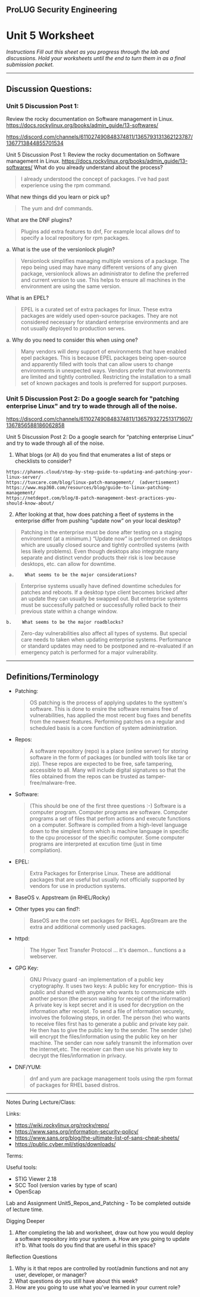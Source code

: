 ## ProLUG Security Engineering
# Unit 5 Worksheet

*Instructions*
*Fill out this sheet as you progress through the lab and discussions. Hold your worksheets until the end to turn them in as a final submission packet.*

---

## Discussion Questions:

### Unit 5 Discussion Post 1: 
Review the rocky documentation on Software management in Linux. https://docs.rockylinux.org/books/admin_guide/13-softwares/


https://discord.com/channels/611027490848374811/1365793131362123787/1367713844855701534

Unit 5 Discussion Post 1: Review the rocky documentation on Software management in Linux. https://docs.rockylinux.org/books/admin_guide/13-softwares/
What do you already understand about the process?

> I already understood the concept of packages. I’ve had past experience using the rpm command.

What new things did you learn or pick up?

> The yum and dnf commands.

What are the DNF plugins?

> Plugins add extra features to dnf,  For example local allows dnf to specify a local repository for rpm packages.

a.    What is the use of the versionlock plugin?

> Versionlock simplifies managing multiple versions of a package.  The repo being used may have many different versions of any given package,  versionlock allows an administrator to define the preferred and current version to use.  This helps to ensure all machines in the environment are using the same version.

What is an EPEL? 

> EPEL is a curated set of extra packages for linux.  These extra packages are widely used open-source packages.  They are not considered necessary for standard enterprise environments and are not usually deployed to production serves.

a.    Why do you need to consider this when using one?

> Many vendors will deny support of environments that have enabled epel packages.  This is because EPEL packages being open-source and apparently filled with tools that can allow users to change environments in unexpected ways.  Vendors prefer that environments are limited and tightly controlled.   Restricting the installation to a small set of known packages and tools is preferred for support purposes.


### Unit 5 Discussion Post 2: Do a google search for "patching enterprise Linux" and try to wade through all of the noise.


https://discord.com/channels/611027490848374811/1365793272513171607/1367856588186062858

Unit 5 Discussion Post 2: Do a google search for “patching enterprise Linux” and try to wade through all of  the noise.

1.    What blogs (or AI) do you find that enumerates a list of steps or checklists to consider?

```
https://phanes.cloud/step-by-step-guide-to-updating-and-patching-your-linux-server/
https://tuxcare.com/blog/linux-patch-management/  (advertisement)
https://www.msp360.com/resources/blog/guide-to-linux-patching-management/
https://netdepot.com/blog/8-patch-management-best-practices-you-should-know-about/

```

2.    After looking at that, how does patching a fleet of systems in the enterprise differ from pushing “update now” on your local desktop?


> Patching in the enterprise must be done after testing on a staging environment (at a minimum.) “Update now” is performed on desktops which are usually closed source and tightly controlled systems (with less likely problems).  Even though desktops also integrate many separate and distinct vendor products their risk is low because desktops, etc. can allow for downtime.


     a.    What seems to be the major considerations?


> Enterprise systems usually have defined downtime schedules for patches and reboots.  If a desktop type client becomes bricked after an update they can usually be swapped out.  But enterprise systems must be successfully patched or successfully rolled back to their previous state within a change window.


    b.    What seems to be the major roadblocks?


> Zero-day vulnerabilities also affect all types of systems.  But special care needs to taken when updating enterprise systems.  Performance or standard updates may need to be postponed and re-evaluated if an emergency patch is performed for a major vulnerability.



---

## Definitions/Terminology
- Patching:

    >OS patching is the process of applying updates to the systtem's software.  This is done to ensire the software remains free of vulnerabilities, has applied the most recent bug fixes and benefits from the newest features.  Performing patches on a regular and scheduled basis is a core function of system administration.

- Repos:

    > A software repository (repo) is a place (online server) for storing software in the form of packages (or bundled with tools like tar or zip).  These repos are expected to be free, safe tampering, accessible to all.  Many will include digital signatures so that the files obtained from the repos can be trusted as tamper-free/malware-free.

- Software:

    > (This should be one of the first three questions :-)  Software is a computer program.  Computer programs are software. Computer programs a set of files that perfom actions and execute functions on a computer.  Software is compiled from a high-level language down to the simplest form which is machine language in specific to the cpu processor of the specific computer. Some computer programs are interpreted at excution time (just in time compilation).

- EPEL:

    > Extra Packages for Enterprise Linux.  These are additional packages that are useful but usually not officially supported by vendors for use in production systems.

- BaseOS v. Appstream (in RHEL/Rocky)
- Other types you can find?:
    > BaseOS are the core set packages for RHEL.  AppStream are the extra and additional commonly used packages.


- httpd:

    > The Hyper Text Transfer Protocol ... it's daemon... functions a a webserver.

- GPG Key:

    > GNU Privacy guard -an implementation of a public key cryptography.
    > It uses two keys:
    > A public key for encryption-  this is public and shared with anypne who wants to communicate with another person (the person waiting for receipt of the information)
    > A private key is kept secret and it is used for decryption on the information after receipt.
    > To send a file of information securely, involves the following steps, in order.
    > The person (he) who wants to receive files first has to generate a public and private key pair.
    > He then has to give the public key to the sender.
    > The sender (she) will encrypt the files/information using the public key on her machine.
    > The sender can now safely transmit the information over the internet,etc.
    > The receiver can then use his private key to decrypt the files/information in privacy.

- DNF/YUM:

    > dnf and yum are package management tools using the rpm format of packages for RHEL based distros.



---


Notes During Lecture/Class:

Links:
- https://wiki.rockylinux.org/rocky/repo/
- https://www.sans.org/information-security-policy/
- https://www.sans.org/blog/the-ultimate-list-of-sans-cheat-sheets/
- https://public.cyber.mil/stigs/downloads/

Terms:

Useful tools:
- STIG Viewer 2.18
- SCC Tool (version varies by type of scan)
- OpenScap

Lab and Assignment
Unit5_Repos_and_Patching - To be completed outside of lecture time.


Digging Deeper
1. After completing the lab and worksheet, draw out how you would deploy a software repository into your system.
    a. How are you going to update it?
    b. What tools do you find that are useful in this space?

Reflection Questions
1. Why is it that repos are controlled by root/admin functions and not any user, developer, or manager?
2. What questions do you still have about this week?
3. How are you going to use what you've learned in your current role?

